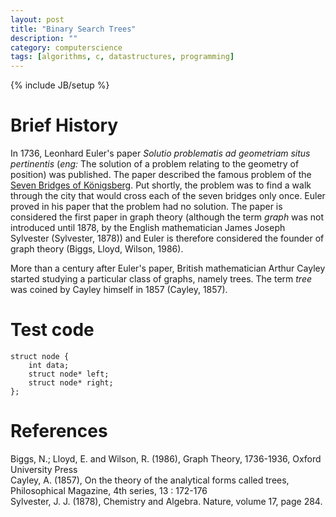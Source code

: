 ```yaml
---
layout: post
title: "Binary Search Trees"
description: ""
category: computerscience
tags: [algorithms, c, datastructures, programming]
---
```

{% include JB/setup %}
# Brief History
In 1736, Leonhard Euler's paper
*Solutio problematis ad geometriam situs pertinentis*
(*eng:* The solution of a problem relating to the geometry of position) was
published.
The paper described the famous problem of the
[Seven Bridges of Königsberg](http://en.wikipedia.org/wiki/Seven_Bridges_of_K%C3%B6nigsberg).
Put shortly, the problem was to find a walk through the city that would cross
each of the seven bridges only once. Euler proved in his paper that the problem
had no solution. The paper is considered the first paper in graph theory
(although the term *graph* was not introduced until 1878, by the English
mathematician James Joseph Sylvester (Sylvester, 1878))
and Euler is therefore considered the founder of graph theory
(Biggs, Lloyd, Wilson, 1986).

More than a century after Euler's paper, British mathematician Arthur Cayley
started studying a particular class of graphs, namely trees. The term *tree*
was coined by Cayley himself in 1857 (Cayley, 1857).

# Test code
    struct node {
        int data;
        struct node* left;
        struct node* right;
    };

# References
Biggs, N.; Lloyd, E. and Wilson, R. (1986), Graph Theory, 1736-1936, Oxford University Press  
Cayley, A. (1857), On the theory of the analytical forms called trees, Philosophical Magazine, 4th series, 13 : 172-176  
Sylvester, J. J. (1878), Chemistry and Algebra. Nature, volume 17, page 284.  
